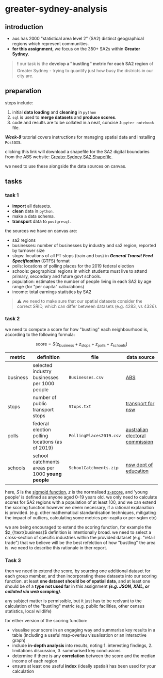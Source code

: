 # greater-sydney-analysis

## introduction

- aus has 2000 "statistical area level 2" (SA2) distinct geographical regions which represent communities.
- **for this assignment**, we focus on the 350+ SA2s within **Greater Sydney**.

> :exclamation: our task is the **develop a "bustling" metric for each SA2 region** of Greater Sydney - trying to quantify just how busy the districts in our city are.

## preparation

steps include:

1. initial **data loading** and **cleaning** in `python`
2. `sql` is used to **merge datasets** and **produce scores**.
3. code and results are to be collated in a neat, concise `Jupyter notebook` file.

***Week-8*** tutorial covers instructions for managing spatial data and installing `PostGIS`.

clicking this link will download a shapefile for the SA2 digital boundaries from the ABS website: [Greater Sydney SA2 Shapefile](https://www.abs.gov.au/statistics/standards/australian-statistical-geography-standard-asgs-edition-3/jul2021-jun2026/access-and-downloads/digital-boundary-files/SA2_2021_AUST_SHP_GDA2020.zip). 

we need to use these alongside the data sources on canvas.

## tasks

### task 1
- **import** all datasets.
- **clean** data in `python`.
- make a data schema.
- **transport** data to `postgresql`.

the sources we have on canvas are:
- sa2 regions
- businesses: number of businesses by industry and sa2 region, reported by turnover size
- stops: locations of all PT stops (train and bus) in ***General Transit Feed Specification*** (GTFS) format
- polls: locations of polling places for the 2019 federal election
- schools: geographical regions in which students must live to attend primary, secondary and future govt schools.
- population: estimates the number of people living in each SA2 by age range (for "per capita" calculations)
- income: total earnings statistics by SA2

> :warning: we need to make sure that our spatial datasets consider the correct SRID, which can differ between datasets (e.g. 4283, vs 4326).

### task 2
we need to compute a score for how "bustling" each neighbourhood is, according to the following formula:

$$\text{score} = S(z_{\text{business}} + z_{\text{stops}} + z_{\text{polls}} + z_{\text{schools}})$$

| **metric** | **definition** | **file** | **data source** |
|---|---|---|---|
| business | selected industry businesses per 1000 people | `Businesses.csv` | [ABS](https://www.abs.gov.au/statistics/economy/business-indicators/counts-australian-businesses-including-entries-and-exits/latest-release#data-downloads_) |
| stops | number of public transport stops | `Stops.txt` | [transport for nsw](https://opendata.transport.nsw.gov.au/dataset/timetables-complete-gtfs) |
| polls | federal election polling locations (as of 2019) | `PollingPlaces2019.csv` | [australian electoral commission](https://data.aurin.org.au/dataset/au-govt-aec-aec-federal-election-polling-places-2019-na) |
| schools | school catchments areas per 1000 **young people** | `SchoolCatchments.zip` | [nsw dept of education](https://data.cese.nsw.gov.au/data/dataset/school-intake-zones-catchment-areas-for-nsw-government-schools) |

here, $S$ is the [sigmoid function](https://en.wikipedia.org/wiki/Sigmoid_function), $z$ is the normalised [z-score](https://en.wikipedia.org/wiki/Standard_score), and 'young people' is defined as anyone aged 0-19 years old. we only need to calculate scores for SA2 regions with a population of at least 100, and we can extend the scoring function however we deem necessary, if a rational explanation is provided. (e.g. other mathematical standardisation techniques, mitigating the impact of outliers, calculating some metrics per-capita or per-sqkm etc)

we are being encouraged to extend the scoring function, for example the $z_{\text{business}$ definition is intentionally broad. we need to select a cross-section of specific industries within the provided dataset (e.g. "retail trade") that we believe will be the best refelction of how "bustling" the area is. we need to describe this rationale in ther report.

### Task 3
then we need to extend the score, by sourcing one additional dataset for each group member, and then incorporating these datasets into our scoring function. at least **one dataset should be of spatial data**, and at least one should be of a **type not used far** in this assignment ***(e.g. JSON, XML, or collated via web scraping)***.

any subject matter is permissible, but it just has to be reelvant to the calculation of the "bustling" metric (e.g. public facilities, other census statistics, local wildlife)

for either version of the scoring function:
- visualise your score in an engaging way and summarise key results in a table (including a useful map-overlau visualisation or an interactive graph)
- include **in-depth analysis** into results, noting 1. interesting findings, 2. limitations discussion, 3. summarised key conclusions
- determine if there is any **correlation** between the score and the median income of each region
- ensure at least one useful **index** (ideally spatial) has been used for your calculation
